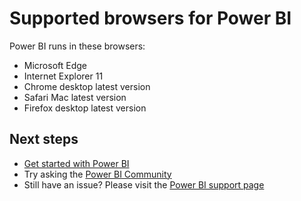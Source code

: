 <properties 
   pageTitle="Supported browsers for Power BI"
   description="See a list of browsers that support Power BI"
   services="powerbi" 
   documentationCenter="" 
   authors="maggiesMSFT" 
   manager="erikre" 
   backup=""
   editor=""
   tags=""
   qualityFocus="no"
   qualityDate=""/>
 
<tags
   ms.service="powerbi"
   ms.devlang="NA"
   ms.topic="get-started-article"
   ms.tgt_pltfrm="NA"
   ms.workload="powerbi"
   ms.date="09/12/2017"
   ms.author="maggies"/>

# Supported browsers for Power BI  

Power BI runs in these browsers:

-   Microsoft Edge
-   Internet Explorer 11
-   Chrome desktop latest version
-   Safari Mac latest version
-   Firefox desktop latest version

## Next steps
 
- [Get started with Power BI](powerbi-service-get-started.md)
- Try asking the [Power BI Community](http://community.powerbi.com/)
- Still have an issue? Please visit the [Power BI support page](https://powerbi.microsoft.com/support/)
